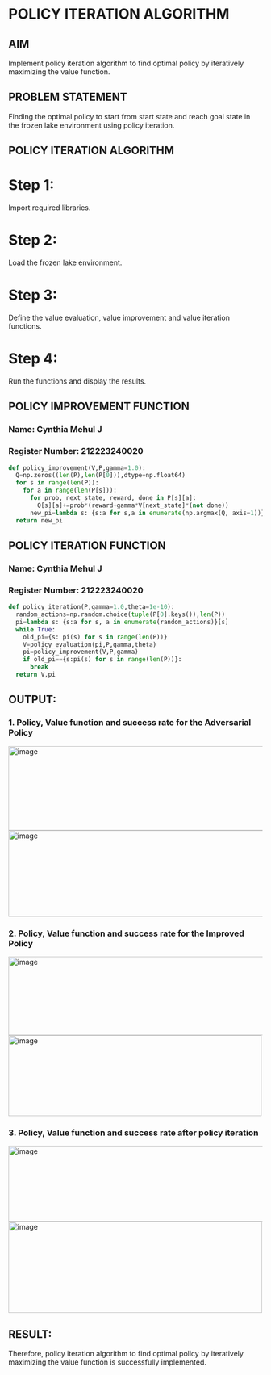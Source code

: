 # POLICY ITERATION ALGORITHM
## AIM
Implement policy iteration algorithm to find optimal policy by iteratively maximizing the value function. 

## PROBLEM STATEMENT
Finding the optimal policy to start from start state and reach goal state in the frozen lake environment using policy iteration.

## POLICY ITERATION ALGORITHM
# Step 1:
Import required libraries.
# Step 2:
Load the frozen lake environment.
# Step 3:
Define the value evaluation, value improvement and value iteration functions.
# Step 4: 
Run the functions and display the results.

## POLICY IMPROVEMENT FUNCTION
### Name: Cynthia Mehul J
### Register Number: 212223240020
```python
def policy_improvement(V,P,gamma=1.0):
  Q=np.zeros((len(P),len(P[0])),dtype=np.float64)
  for s in range(len(P)):
    for a in range(len(P[s])):
      for prob, next_state, reward, done in P[s][a]:
        Q[s][a]+=prob*(reward+gamma*V[next_state]*(not done))
      new_pi=lambda s: {s:a for s,a in enumerate(np.argmax(Q, axis=1))}[s]
  return new_pi
```
## POLICY ITERATION FUNCTION
### Name: Cynthia Mehul J
### Register Number: 212223240020
```python
def policy_iteration(P,gamma=1.0,theta=1e-10):
  random_actions=np.random.choice(tuple(P[0].keys()),len(P))
  pi=lambda s: {s:a for s, a in enumerate(random_actions)}[s]
  while True:
    old_pi={s: pi(s) for s in range(len(P))}
    V=policy_evaluation(pi,P,gamma,theta)
    pi=policy_improvement(V,P,gamma)
    if old_pi=={s:pi(s) for s in range(len(P))}:
      break
  return V,pi
```

## OUTPUT:
### 1. Policy, Value function and success rate for the Adversarial Policy

<img width="523" height="167" alt="image" src="https://github.com/user-attachments/assets/fb4c2735-8c43-41d1-aa05-a42498852cc8" />

<img width="507" height="171" alt="image" src="https://github.com/user-attachments/assets/3e40017c-1bd8-4c8e-8a0d-41b7d6fe5a0a" />

### 2. Policy, Value function and success rate for the Improved Policy

<img width="538" height="156" alt="image" src="https://github.com/user-attachments/assets/81d1e9e6-a458-4ab5-8683-890aa9cefcb1" />

<img width="502" height="160" alt="image" src="https://github.com/user-attachments/assets/fe1894ed-dc22-44fa-a99a-7cb8cc96cfb3" />

### 3. Policy, Value function and success rate after policy iteration

<img width="564" height="150" alt="image" src="https://github.com/user-attachments/assets/2eb34781-7d94-41a8-a2d6-9820249f5d1b" />

<img width="503" height="181" alt="image" src="https://github.com/user-attachments/assets/39cd3b21-68ab-43be-bc0d-94dc7abb1182" />

## RESULT:
Therefore, policy iteration algorithm to find optimal policy by iteratively maximizing the value function is successfully implemented.
